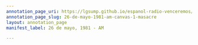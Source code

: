```yaml
---
annotation_page_uri: https://lgsump.github.io/espanol-radio-venceremos/annotations/26-de-mayo-1981-am-canvas-1-masacre.json
annotation_page_slug: 26-de-mayo-1981-am-canvas-1-masacre
layout: annotation_page
manifest_label: 26 de mayo, 1981 - AM

---
```

